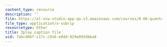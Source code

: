 ```yaml
---
content_type: resource
description: ''
file: https://ol-ocw-studio-app-qa.s3.amazonaws.com/courses/8-06-quantum-physics-iii-spring-2018/7abcd06fc17cc916e0dd929e093db6a8_bD0CFnI9eug.srt
file_type: application/x-subrip
resourcetype: Other
title: 3play caption file
uid: 7abcd06f-c17c-c916-e0dd-929e093db6a8
---
```

